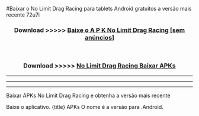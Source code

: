#Baixar o No Limit Drag Racing   para tablets Android gratuitos a versão mais recente 72u7i


<div align="center">
<h3>Download >>>>> <a href="https://pt-web.web.app/?pt= No Limit Drag Racing ">Baixe o A P K No Limit Drag Racing  [sem anúncios]</a></h3><br>

<h3>Download >>>>> <a href="https://pt-web.web.app/?pt= No Limit Drag Racing ">No Limit Drag Racing  Baixar APKs</a></h3>
</div>

----------------------------------------------------------

----------------------------------------------------------

----------------------------------------------------------

Baixar APKs No Limit Drag Racing  e obtenha a versão mais recente

Baixe o aplicativo. {title} APKs O nome é a versão para .Android.


